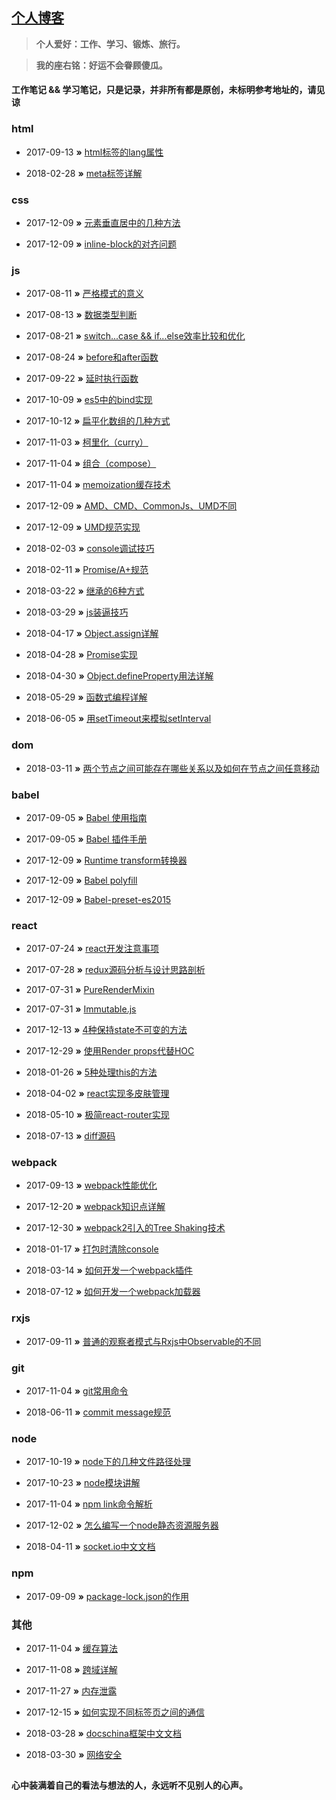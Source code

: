 ## [个人博客](http://wisestcoder.github.io)

> **个人爱好：工作、学习、锻炼、旅行。**

> **我的座右铭：好运不会眷顾傻瓜。**

#### 工作笔记 && 学习笔记，只是记录，并非所有都是原创，未标明参考地址的，请见谅

### html
- 2017-09-13 **»** [html标签的lang属性](https://github.com/wisestcoder/blog/blob/master/html/lang.md)

- 2018-02-28 **»** [meta标签详解](https://github.com/wisestcoder/blog/issues/4)

### css
- 2017-12-09 **»** [元素垂直居中的几种方法](https://github.com/wisestcoder/blog/blob/master/css/alignCenter.md)

- 2017-12-09 **»** [inline-block的对齐问题](https://github.com/wisestcoder/blog/blob/master/css/inlineBlock.md)

### js
- 2017-08-11 **»** [严格模式的意义](https://github.com/wisestcoder/blog/blob/master/js/strict.md)

- 2017-08-13 **»** [数据类型判断](https://github.com/wisestcoder/blog/blob/master/js//typeCheck.md)

- 2017-08-21 **»** [switch...case && if...else效率比较和优化](https://github.com/wisestcoder/blog/blob/master/js/judgeCompare.md)

- 2017-08-24 **»** [before和after函数](https://github.com/wisestcoder/blog/blob/master/js/beforeAndAfter.md)

- 2017-09-22 **»** [延时执行函数](https://github.com/wisestcoder/blog/blob/master/js/delay.md)

- 2017-10-09 **»** [es5中的bind实现](https://github.com/wisestcoder/blog/blob/master/js/es5_bind.md)

- 2017-10-12 **»** [扁平化数组的几种方式](https://github.com/wisestcoder/blog/blob/master/js/arrayToOne.md)

- 2017-11-03 **»** [柯里化（curry）](https://github.com/wisestcoder/blog/blob/master/js/curry.md)

- 2017-11-04 **»** [组合（compose）](https://github.com/wisestcoder/blog/blob/master/js/compose.md)

- 2017-11-04 **»** [memoization缓存技术](https://github.com/wisestcoder/blog/blob/master/js/memoization.md)

- 2017-12-09 **»** [AMD、CMD、CommonJs、UMD不同](https://github.com/wisestcoder/blog/blob/master/js/module.md)

- 2017-12-09 **»** [UMD规范实现](https://github.com/wisestcoder/blog/blob/master/js/umd.md)

- 2018-02-03 **»** [console调试技巧](https://github.com/wisestcoder/blog/blob/master/js/console.md)

- 2018-02-11 **»** [Promise/A+规范](https://github.com/wisestcoder/blog/blob/master/js/promise_rule.md)

- 2018-03-22 **»** [继承的6种方式](https://github.com/wisestcoder/blog/blob/master/js/inherit.md)

- 2018-03-29 **»** [js装逼技巧](https://github.com/wisestcoder/blog/blob/master/js/jsZhuangBi.md)

- 2018-04-17 **»** [Object.assign详解](https://github.com/wisestcoder/blog/blob/master/js/objectAssign.md)

- 2018-04-28 **»** [Promise实现](https://github.com/wisestcoder/blog/blob/master/js/promise.md)

- 2018-04-30 **»** [Object.defineProperty用法详解](https://github.com/wisestcoder/blog/blob/master/js/object_defineProperty.md)

- 2018-05-29 **»** [函数式编程详解](https://github.com/wisestcoder/blog/blob/master/js/function_programer.md)

- 2018-06-05 **»** [用setTimeout来模拟setInterval](https://github.com/wisestcoder/blog/blob/master/js/setInterval.md)

### dom
- 2018-03-11 **»** [两个节点之间可能存在哪些关系以及如何在节点之间任意移动](https://github.com/wisestcoder/blog/blob/master/dom/domRelation.md)

### babel
- 2017-09-05 **»** [Babel 使用指南](https://shenbao.github.io/ishehui/html/React/Babel%E4%BD%BF%E7%94%A8%E6%8C%87%E5%8D%97.html)

- 2017-09-05 **»** [Babel 插件手册](https://github.com/thejameskyle/babel-handbook/blob/master/translations/zh-Hans/plugin-handbook.md)

- 2017-12-09 **»** [Runtime transform转换器](https://github.com/wisestcoder/blog/blob/master/babel/runtime.md)

- 2017-12-09 **»** [Babel polyfill](https://github.com/wisestcoder/blog/blob/master/babel/polyfill.md)

- 2017-12-09 **»** [Babel-preset-es2015](https://github.com/wisestcoder/blog/blob/master/babel/babel_preset_es2015.md)

### react
- 2017-07-24 **»** [react开发注意事项](https://github.com/wisestcoder/blog/blob/master/react/attention.md)

- 2017-07-28 **»** [redux源码分析与设计思路剖析](https://github.com/wisestcoder/blog/issues/1)

- 2017-07-31 **»** [PureRenderMixin](https://github.com/wisestcoder/blog/blob/master/react/pureRenderMixin.md)

- 2017-07-31 **»** [Immutable.js](https://github.com/wisestcoder/blog/blob/master/react/immutable.md)

- 2017-12-13 **»** [4种保持state不可变的方法](https://github.com/wisestcoder/blog/blob/master/react/fourWaysToBeImmutable.md)

- 2017-12-29 **»** [使用Render props代替HOC](https://github.com/wisestcoder/blog/blob/master/react/renderProps.md)

- 2018-01-26 **»** [5种处理this的方法](https://github.com/wisestcoder/blog/blob/master/react/this_handle_in_react.md)

- 2018-04-02 **»** [react实现多皮肤管理](https://github.com/wisestcoder/blog/blob/master/react/multipleSkin.md)

- 2018-05-10 **»** [极简react-router实现](https://github.com/youngwind/blog/issues/109)

- 2018-07-13 **»** [diff源码](https://github.com/wisestcoder/blog/blob/master/react/diff.md)

### webpack
- 2017-09-13 **»** [webpack性能优化](https://github.com/wisestcoder/blog/issues/2)

- 2017-12-20 **»** [webpack知识点详解](https://github.com/wisestcoder/blog/blob/master/webpack/introduction.md)

- 2017-12-30 **»** [webpack2引入的Tree Shaking技术](https://github.com/wisestcoder/blog/blob/master/webpack/treeShaking.md)

- 2018-01-17 **»** [打包时清除console](https://github.com/wisestcoder/blog/blob/master/webpack/removeConsole.md)

- 2018-03-14 **»** [如何开发一个webpack插件](https://github.com/wisestcoder/blog/blob/master/webpack/plugin.md)

- 2018-07-12 **»** [如何开发一个webpack加载器](https://github.com/wisestcoder/blog/blob/master/webpack/loader.md)

### rxjs
- 2017-09-11 **»** [普通的观察者模式与Rxjs中Observable的不同](https://github.com/wisestcoder/blog/blob/master/rxjs/compare_observable.md)

### git
- 2017-11-04 **»** [git常用命令](https://github.com/wisestcoder/blog/blob/master/git/command.md)

- 2018-06-11 **»** [commit message规范](https://github.com/wisestcoder/blog/blob/master/git/commit.md)

### node
- 2017-10-19 **»** [node下的几种文件路径处理](https://github.com/wisestcoder/blog/blob/master/node/nodePath.md)

- 2017-10-23 **»** [node模块讲解](https://github.com/wisestcoder/blog/blob/master/node/nodeCollect.md)

- 2017-11-04 **»** [npm link命令解析](https://github.com/wisestcoder/blog/blob/master/node/npmLink.md)

- 2017-12-02 **»** [怎么编写一个node静态资源服务器](https://github.com/wisestcoder/blog/blob/master/node/staticServer.md)

- 2018-04-11 **»** [socket.io中文文档](https://www.w3cschool.cn/socket/socket-1olq2egc.html)

### npm
- 2017-09-09 **»** [package-lock.json的作用](https://github.com/wisestcoder/blog/blob/master/npm/package-lock.md)

### 其他
- 2017-11-04 **»** [缓存算法](https://github.com/wisestcoder/blog/blob/master/others/cacheAlgorithm.md)

- 2017-11-08 **»** [跨域详解](https://github.com/wisestcoder/blog/blob/master/others/crossDomain.md)

- 2017-11-27 **»** [内存泄露](https://github.com/wisestcoder/blog/blob/master/others/memoryLeak.md)

- 2017-12-15 **»** [如何实现不同标签页之间的通信](https://github.com/wisestcoder/blog/blob/master/others/tabComm.md)

- 2018-03-28 **»** [docschina框架中文文档](https://docschina.org/)

- 2018-03-30 **»** [网络安全](https://github.com/wisestcoder/blog/issues/3)


##
**心中装满着自己的看法与想法的人，永远听不见别人的心声。**